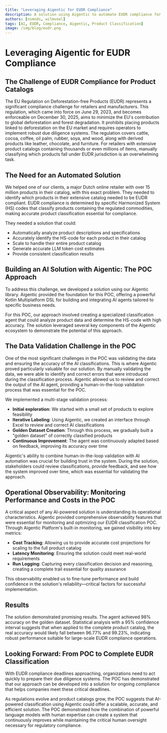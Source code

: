 ```yaml
---
title: "Leveraging Aigentic for EUDR Compliance"
description: A solution using Aigentic to automate EUDR compliance for product catalogs
authors: [nsmnds, wilmveel]
tags: [AI, EUDR, Compliance, Aigentic, Product Classification]
image: /img/blog/eudr.png
---
```


# Leveraging Aigentic for EUDR Compliance

## The Challenge of EUDR Compliance for Product Catalogs

The EU Regulation on Deforestation-free Products (EUDR) represents a significant compliance challenge for retailers and
manufacturers. This regulation, which came into force on June 29, 2023, and becomes enforceable on December 30, 2025,
aims to minimize the EU's contribution to global deforestation and forest degradation. It prohibits placing products
linked to deforestation on the EU market and requires operators to implement robust due diligence systems. The
regulation covers cattle, cocoa, coffee, oil palm, rubber, soya, and wood, along with derived products like leather,
chocolate, and furniture. For retailers with extensive product catalogs containing thousands or even millions of items,
manually classifying which products fall under EUDR jurisdiction is an overwhelming task.

## The Need for an Automated Solution

We helped one of our clients, a major Dutch online retailer with over 15 million products in their catalog, with this
exact problem. They needed to identify which products in their extensive catalog needed to be EUDR compliant. EUDR
compliance is determined by specific Harmonized System (HS) codes that classify products containing the regulated
commodities, making accurate product classification essential for compliance.

They needed a solution that could:

- Automatically analyze product descriptions and specifications
- Accurately identify the HS-code for each product in their catalog
- Scale to handle their entire product catalog
- Generate accurate LLM token cost estimates
- Provide consistent classification results

## Building an AI Solution with Aigentic: The POC Approach

To address this challenge, we developed a solution using our Aigentic library. Aigentic provided the
foundation for this POC, offering a powerful Kotlin Multiplatform DSL for building and integrating AI agents tailored to
specific business needs.

For this POC, our approach involved creating a specialized classification agent that could analyze product data and
determine the HS-code with high accuracy. The solution leveraged several key components of the Aigentic
ecosystem to demonstrate the potential of this approach.

## The Data Validation Challenge in the POC

One of the most significant challenges in the POC was validating the data and ensuring the accuracy of the AI
classifications. This is where Aigentic proved particularly valuable for our solution. By manually validating
the data, we were able to identify and correct errors that were introduced during the classification process.
Aigentic allowed us to review and correct the output of the AI agent, providing a human-in-the-loop validation process
that was essential for the POC.

We implemented a multi-stage validation process:

- **Initial exploration**: We started with a small set of products to explore feasibility
- **Iterative Labeling**: Using Aigentic, we created an interface through Excel to review and correct AI classifications
- **Golden Dataset Creation**: Through this process, we gradually built a "golden dataset" of correctly classified
  products
- **Continuous Improvement**: The agent was continuously adapted based on feedback, improving its accuracy over time

Aigentic's ability to combine human-in-the-loop validation with AI automation was crucial for building trust in the
system. During the solution, stakeholders could review classifications, provide feedback, and see how the system
improved over time, which was essential for validating the approach.

## Operational Observability: Monitoring Performance and Costs in the POC

A critical aspect of any AI-powered solution is understanding its operational characteristics. Aigentic provided
comprehensive observability features that were essential for monitoring and optimizing our EUDR classification POC.
Through Aigentic Platform's built-in monitoring, we gained visibility into key metrics:

- **Cost Tracking**: Allowing us to provide accurate cost projections for scaling to the full product catalog
- **Latency Monitoring**: Ensuring the solution could meet real-world requirements
- **Run Logging**: Capturing every classification decision and reasoning, creating a complete trail essential for
  quality assurance

This observability enabled us to fine-tune performance and build confidence in the solution's reliability—critical
factors for successful implementation.

## Results

The solution demonstrated promising results. The agent achieved 98% accuracy on the golden dataset. Statistical
analysis with a 95% confidence interval suggests that when applied to the complete product catalog, the real accuracy
would likely fall between 96.77% and 99.23%, indicating robust performance suitable for large-scale EUDR compliance
operations.

## Looking Forward: From POC to Complete EUDR Classification

With EUDR compliance deadlines approaching, organizations need to act quickly to prepare their due diligence systems.
The POC has demonstrated that our approach can be developed into a solution for ongoing compliance that helps companies
meet these critical deadlines.

As regulations evolve and product catalogs grow, the POC suggests that AI-powered classification using Aigentic could
offer a scalable, accurate, and efficient solution. The POC demonstrated how the combination of powerful language models
with human expertise can create a system that continuously improves while maintaining the critical human oversight
necessary for regulatory compliance.
